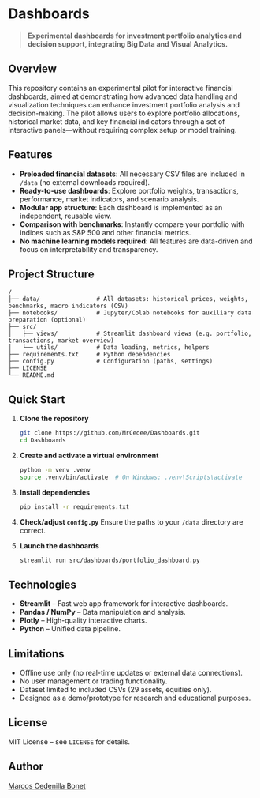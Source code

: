 # Dashboards

> **Experimental dashboards for investment portfolio analytics and decision support, integrating Big Data and Visual Analytics.**

## Overview

This repository contains an experimental pilot for interactive financial dashboards, aimed at demonstrating how advanced data handling and visualization techniques can enhance investment portfolio analysis and decision-making. The pilot allows users to explore portfolio allocations, historical market data, and key financial indicators through a set of interactive panels—without requiring complex setup or model training.

## Features

* **Preloaded financial datasets**: All necessary CSV files are included in `/data` (no external downloads required).
* **Ready-to-use dashboards**: Explore portfolio weights, transactions, performance, market indicators, and scenario analysis.
* **Modular app structure**: Each dashboard is implemented as an independent, reusable view.
* **Comparison with benchmarks**: Instantly compare your portfolio with indices such as S\&P 500 and other financial metrics.
* **No machine learning models required**: All features are data-driven and focus on interpretability and transparency.

## Project Structure

```
/
├── data/                # All datasets: historical prices, weights, benchmarks, macro indicators (CSV)
├── notebooks/           # Jupyter/Colab notebooks for auxiliary data preparation (optional)
├── src/
│   ├── views/           # Streamlit dashboard views (e.g. portfolio, transactions, market overview)
│   └── utils/           # Data loading, metrics, helpers
├── requirements.txt     # Python dependencies
├── config.py            # Configuration (paths, settings)
├── LICENSE
└── README.md
```

## Quick Start

1. **Clone the repository**

   ```bash
   git clone https://github.com/MrCedee/Dashboards.git
   cd Dashboards
   ```

2. **Create and activate a virtual environment**

   ```bash
   python -m venv .venv
   source .venv/bin/activate  # On Windows: .venv\Scripts\activate
   ```

3. **Install dependencies**

   ```bash
   pip install -r requirements.txt
   ```

4. **Check/adjust `config.py`**
   Ensure the paths to your `/data` directory are correct.

5. **Launch the dashboards**

   ```bash
   streamlit run src/dashboards/portfolio_dashboard.py
   ```

## Technologies

* **Streamlit** – Fast web app framework for interactive dashboards.
* **Pandas / NumPy** – Data manipulation and analysis.
* **Plotly** – High-quality interactive charts.
* **Python** – Unified data pipeline.

## Limitations

* Offline use only (no real-time updates or external data connections).
* No user management or trading functionality.
* Dataset limited to included CSVs (29 assets, equities only).
* Designed as a demo/prototype for research and educational purposes.

## License

MIT License – see `LICENSE` for details.

## Author

[Marcos Cedenilla Bonet](https://github.com/MrCedee)
